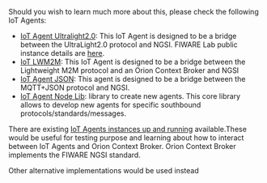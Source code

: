 Should you wish to learn much more about this, please check the following IoT Agents:

- [IoT Agent Ultralight2.0](https://github.com/Fiware/iot.IoTagent-UL): This IoT Agent is designed to be a bridge between the UltraLight2.0 protocol and NGSI. FIWARE Lab public instance details are [here](https://catalogue.fiware.org/enablers/backend-device-management-idas/instances). 
- [IoT LWM2M](https://github.com/Fiware/iot.IoTagent-LWM2M): This IoT Agent is designed to be a bridge between the Lightweight M2M protocol and an Orion Context Broker and NGSI
- [IoT Agent JSON](https://github.com/Fiware/iot.IoTagent-JSON): This agent is designed to be a bridge between the MQTT+JSON protocol 
and NGSI.
- [IoT Agent Node Lib](https://github.com/Fiware/iot.IoTagent-node-lib): library to create new agents. This core library allows to develop new agents for specific southbound protocols/standards/messages.

There are existing [IoT Agents instances up and running](https://catalogue.fiware.org/enablers/backend-device-management-idas/instances) available.These would be useful for testing purpose and learning about how to interact between IoT Agents and Orion Context Broker. 
Orion Context Broker implements the FIWARE NGSI standard. 

Other alternative implementations would be used instead
